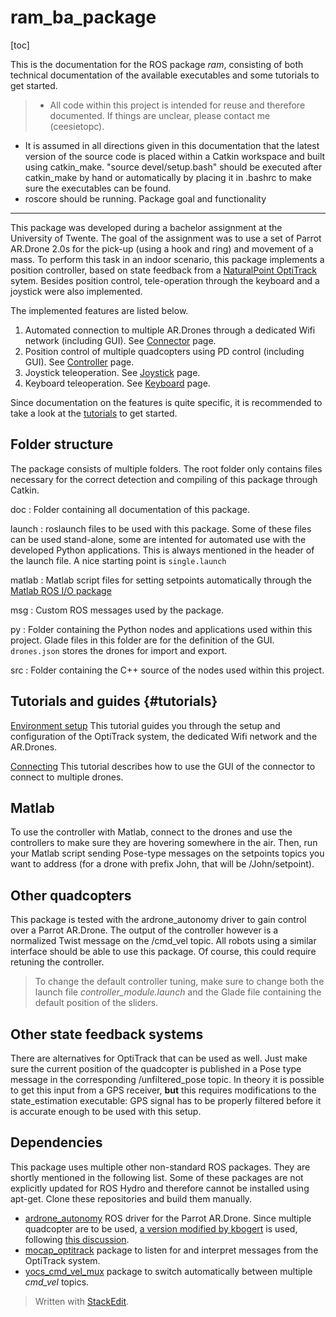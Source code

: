 ram_ba_package
=======================

[toc]

This is the documentation for the ROS package *ram*, consisting of both technical documentation of the available executables and some tutorials to get started.

> - All code within this project is intended for reuse and therefore documented. If things are unclear, please contact me (ceesietopc).
- It is assumed in all directions given in this documentation that the latest version of the source code is placed within a Catkin workspace and built using catkin_make. "source devel/setup.bash" should be executed after catkin_make by hand or automatically by placing it in .bashrc to make sure the executables can be found.
- roscore should be running. 
Package goal and functionality
-------------------------
This package was developed during a bachelor assignment at the University of Twente. The goal of the assignment was to use a set of Parrot AR.Drone 2.0s for the pick-up (using a hook and ring) and movement of a mass. To perform this task in an indoor scenario, this package implements a position controller, based on state feedback from a [NaturalPoint OptiTrack][1] sytem. Besides position control, tele-operation through the keyboard and a joystick were also implemented.

The implemented features are listed below.

 1. Automated connection to multiple AR.Drones through a dedicated Wifi network (including GUI). See [<i class="icon-share"></i> Connector](connector.md) page.
 2. Position control of multiple quadcopters using PD control (including GUI). See [<i class="icon-share"></i> Controller](controller.md) page.
 3. Joystick teleoperation. See [<i class="icon-share"></i> Joystick](joystick.md) page.
 4. Keyboard teleoperation. See [<i class="icon-share"></i> Keyboard](keyboard.md) page.

Since documentation on the features is quite specific, it is recommended to take a look at the [tutorials](#tutorials) to get started.

Folder structure
-----------------
The package consists of multiple folders. The root folder only contains files necessary for the correct detection and compiling of this package through Catkin.

doc
:   Folder containing all documentation of this package.

launch
:   roslaunch files to be used with this package. Some of these files can be used stand-alone, some are intented for automated use with the developed Python applications. This is always mentioned in the header of the launch file. A nice starting point is `single.launch`

matlab
:   Matlab script files for setting setpoints automatically through the [Matlab ROS I/O package][2]

msg
:   Custom ROS messages used by the package.

py
:   Folder containing the Python nodes and applications used within this project. Glade files in this folder are for the definition of the GUI. `drones.json` stores the drones for import and export.

src
:   Folder containing the C++ source of the nodes used within this project.

Tutorials and guides {#tutorials}
--------------
[<i class="icon-share"></i> Environment setup](environment.md)
This tutorial guides you through the setup and configuration of the OptiTrack system, the dedicated Wifi network and the AR.Drones.

[<i class="icon-share"></i> Connecting](connecting.md)
This tutorial describes how to use the GUI of the connector to connect to multiple drones.

Matlab
--------------
To use the controller with Matlab, connect to the drones and use the controllers to make sure they are hovering somewhere in the air. Then, run your Matlab script sending Pose-type messages on the setpoints topics you want to address (for a drone with prefix John, that will be /John/setpoint).

Other quadcopters
--------------------
This package is tested with the ardrone_autonomy driver to gain control over a Parrot AR.Drone. The output of the controller however is a normalized Twist message on the /cmd_vel topic. All robots using a similar interface should be able to use this package. Of course, this could require retuning the controller. 
> To change the default controller tuning, make sure to change both the launch file *controller_module.launch* and the Glade file containing the default position of the sliders.

Other state feedback systems
--------------------
There are alternatives for OptiTrack that can be used as well. Just make sure the current position of the quadcopter is published in a Pose type message in the corresponding /unfiltered_pose topic. In theory it is possible to get this input from a GPS receiver, **but** this requires modifications to the state_estimation executable: GPS signal has to be properly filtered before it is accurate enough to be used with this setup.

Dependencies
---------------
This package uses multiple other non-standard ROS packages. They are shortly mentioned in the following list. Some of these packages are not explicitly updated for ROS Hydro and therefore cannot be installed using apt-get. Clone these repositories and build them manually.

 - [ardrone_autonomy][3] ROS driver for the Parrot AR.Drone. Since multiple quadcopter are to be used, [a version modified by kbogert][4] is used, following [this discussion][5].
 - [mocap_optitrack][6] package to listen for and interpret messages from the OptiTrack system.
 - [yocs_cmd_vel_mux][7] package to switch automatically between multiple *cmd_vel* topics.

> Written with [StackEdit](https://stackedit.io/).


  [1]: http://www.naturalpoint.com/optitrack/
  [2]: http://www.mathworks.nl/hardware-support/robot-operating-system.html
  [3]: https://github.com/AutonomyLab/ardrone_autonomy
  [4]: https://github.com/AutonomyLab/ardrone_autonomy/pull/98
  [5]: https://github.com/AutonomyLab/ardrone_autonomy/issues/56
  [6]: http://wiki.ros.org/mocap_optitrack
  [7]: http://wiki.ros.org/yocs_cmd_vel_mux